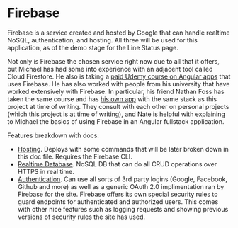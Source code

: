# Firebase

Firebase is a service created and hosted by Google that can handle realtime NoSQL, authentication, and hosting. All three will be used for this application, as of the demo stage for the Line Status page. 

Not only is Firebase the chosen service right now due to all that it offers, but Michael has had some into experience with an adjacent tool called Cloud Firestore. He also is taking a [paid Udemy course on Angular apps](https://www.udemy.com/course/the-complete-guide-to-angular-2/) that uses Firebase. He has also worked with people from his university that have worked extensively with Firebase. In particular, his friend Nathan Foss has taken the same course and has [his own app](https://github.com/nkfoss/ohm-str) with the same stack as this project at time of writing. They consult with each other on personal projects (which this project is at time of writing), and Nate is helpful with explaining to Michael the basics of using Firebase in an Angular fullstack application. 

Features breakdown with docs:
* [Hosting](https://firebase.google.com/docs/hosting). Deploys with some commands that will be later broken down in this doc file. Requires the Firebase CLI.
* [Realtime Database](https://firebase.google.com/docs/database). NoSQL DB that can do all CRUD operations over HTTPS in real time. 
* [Authentication](https://firebase.google.com/docs/auth). Can use all sorts of 3rd party logins (Google, Facebook, Github and more) as well as a generic OAuth 2.0 implimentation ran by Firebase for the site. Firebase offers its own special security rules to guard endpoints for authenticated and authorized users. This comes with other nice features such as logging requests and showing previous versions of security rules the site has used. 
